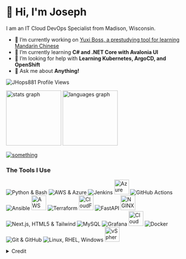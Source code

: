 # 👋 Hi, I'm Joseph

I am an IT Cloud DevOps Specialist from Madison, Wisconsin. 
- 🔭 I’m currently working on [Yuxi Boss, a prestudying tool for learning Mandarin Chinese](https://github.com/JHops881/yuxi-boss)
- 🌱 I’m currently learning **C# and .NET Core with Avalonia UI**
- 🤝 I’m looking for help with **Learning Kubernetes, ArgoCD, and OpenShift**
- 💬 Ask me about **Anything!**


<p align="left"> <img src="https://komarev.com/ghpvc/?username=something&label=Profile%20views&color=0e75b6&style=flat" alt="JHops881 Profile Views" /> </p>

<div align="left">
  <img src="https://github-readme-stats.vercel.app/api?username=JHops881&hide_title=false&hide_rank=false&show_icons=true&include_all_commits=true&count_private=true&disable_animations=false&theme=dracula&locale=en&hide_border=false&order=1" height="150" alt="stats graph"  />
  <img src="https://github-readme-stats.vercel.app/api/top-langs?username=JHops881&locale=en&hide_title=false&layout=compact&card_width=320&langs_count=5&theme=dracula&hide_border=false&order=2" height="150" alt="languages graph"  />
</div>


<p align="left"> <a href="https://github.com/ryo-ma/github-profile-trophy"><img src="https://github-profile-trophy.vercel.app/?username=JHops881&theme=darkhub&no-frame=true" alt="something" /></a> </p>


### The Tools I Use

![Python & Bash](https://skillicons.dev/icons?i=python,bash)
![AWS & Azure](https://skillicons.dev/icons?i=aws,azure)
![Jenkins](https://skillicons.dev/icons?i=jenkins) <img src="https://icon.icepanel.io/Technology/svg/Azure-Devops.svg" alt="Azure DevOps" width="40"/> ![GitHub Actions](https://skillicons.dev/icons?i=githubactions)
![Ansible](https://skillicons.dev/icons?i=ansible) <img src="https://icon.icepanel.io/AWS/svg/Compute/Lambda.svg" alt="AWS Lambda" width="40"/>
![Terraform](https://skillicons.dev/icons?i=terraform) <img src="https://icon.icepanel.io/AWS/svg/Management-Governance/CloudFormation.svg" alt="CloudFormation" width="40"/>
![FastAPI](https://skillicons.dev/icons?i=fastapi) <img src="https://icon.icepanel.io/Technology/svg/NGINX.svg" alt="NGINX" width="40"/>
![Next.js, HTML5 & Tailwind](https://skillicons.dev/icons?i=nextjs,html,tailwind)
![MySQL](https://skillicons.dev/icons?i=mysql)
![Grafana](https://skillicons.dev/icons?i=grafana) <img src="https://icon.icepanel.io/AWS/svg/Management-Governance/CloudWatch.svg" alt="CloudWatch" width="40"/>
![Docker](https://skillicons.dev/icons?i=docker)
![Git & GitHub](https://skillicons.dev/icons?i=git,github)
![Linux, RHEL, Windows](https://skillicons.dev/icons?i=linux,redhat,windows) <img src="https://icon.icepanel.io/Technology/svg/vSphere.svg" alt="vSphere" width="40"/>


<details>
<summary> Credit </summary>

* Icons from [skillicons.dev](https://skillicons.dev)
* AWS service icons from [aws icons](https://aws-icons.com/) which sourced from https://aws.amazon.com/architecture/icons/ and are wholly owned by Amazon Web Services, Inc.
* other icons sources from https://github.com/devicons/devicon

</details>
